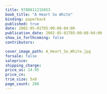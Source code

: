 ```yaml
---
title: 9780811215053
book_title: "A Heart So White"
binding: paperback
published: true
date: 2002-05-01T05:00:08-04:00
publication_date: 2002-05-01T05:00:08-04:00
show_in_forthcoming: false
contributors:

cover_image_path: A_Heart_So_White.jpg
forsale: false
saleprice:
shipping_charge:
price_us: 14.95
price_cn:
trim_size: 5x8
page_count: 288
---
```


